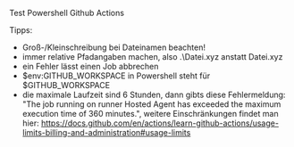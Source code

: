 Test Powershell Github Actions

Tipps:
* Groß-/Kleinschreibung bei Dateinamen beachten!
* immer relative Pfadangaben machen, also .\Datei.xyz anstatt Datei.xyz
* ein Fehler lässt einen Job abbrechen
* $env:GITHUB_WORKSPACE in Powershell steht für $GITHUB_WORKSPACE
* die maximale Laufzeit sind 6 Stunden, dann gibts diese Fehlermeldung: "The job running on runner Hosted Agent has exceeded the maximum execution time of 360 minutes.", weitere Einschränkungen findet man hier: https://docs.github.com/en/actions/learn-github-actions/usage-limits-billing-and-administration#usage-limits
